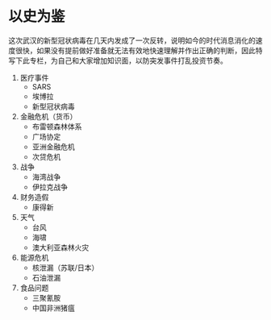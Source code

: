 # 以史为鉴

这次武汉的新型冠状病毒在几天内发成了一次反转，说明如今的时代消息消化的速度很快，如果没有提前做好准备就无法有效地快速理解并作出正确的判断，因此特写下此专栏，为自己和大家增加知识面，以防突发事件打乱投资节奏。

1. 医疗事件
    - SARS
    - 埃博拉
    - 新型冠状病毒
2. 金融危机（货币）
    - 布雷顿森林体系
    - 广场协定
    - 亚洲金融危机
    - 次贷危机
3. 战争
    - 海湾战争
    - 伊拉克战争
4. 财务造假
    - 康得新
5. 天气
    - 台风
    - 海啸
    - 澳大利亚森林火灾
6. 能源危机
    - 核泄漏（苏联/日本）
    - 石油泄漏
7. 食品问题
    - 三聚氰胺
    - 中国非洲猪瘟